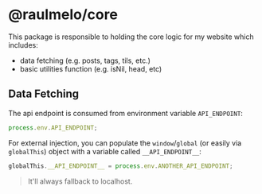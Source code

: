 # @raulmelo/core

This package is responsible to holding the core logic for my website which includes:

- data fetching (e.g. posts, tags, tils, etc.)
- basic utilities function (e.g. isNil, head, etc)

## Data Fetching

The api endpoint is consumed from environment variable `API_ENDPOINT`:

```js
process.env.API_ENDPOINT;
```

For external injection, you can populate the `window`/`global` (or easily via `globalThis`) object with a variable called `__API_ENDPOINT__`:

```js
globalThis.__API_ENDPOINT__ = process.env.ANOTHER_API_ENDPOINT;
```

> It'll always fallback to localhost.
